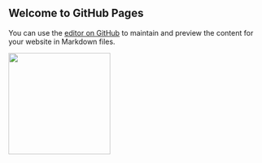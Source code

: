 ## Welcome to GitHub Pages

You can use the [editor on GitHub](https://github.com/TristanCopley/photoboard/edit/gh-pages/README.md) to maintain and preview the content for your website in Markdown files.

<img src=![image](https://user-images.githubusercontent.com/89225478/158897170-d2df3b0e-a3a4-4017-b278-fff9ec8346b3.png) width="200" height="200">

